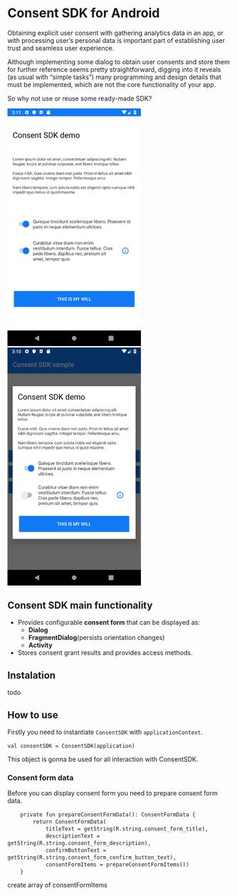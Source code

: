 # Consent SDK for Android

Obtaining explicit user consent with gathering analytics data in an app, or with processing user’s personal data is important part of establishing user trust and seamless user experience.

Although implementing some dialog to obtain user consents and store them for further reference seems pretty straightforward, digging into it reveals (as usual with “simple tasks”) many programming and design details that must be implemented, which are not the core functionality of your app.

So why not use or reuse some ready-made SDK?

<img src="screenshots/consent_activity.png" width="300"/> <img src="screenshots/consent_dialog.png" width="300"/> 

## Consent SDK main functionality

- Provides configurable __consent form__ that can be displayed as:
  - __Dialog__
  - __FragmentDialog__(persists orientation changes)
  - __Activity__
- Stores consent grant results and provides access methods.

## Instalation

todo

## How to use

Firstly you need to instantiate `ConsentSDK` with `applicationContext`.

```
val consentSDK = ConsentSDK(application)
```

This object is gonna be used for all interaction with ConsentSDK.

### Consent form data

Before you can display consent form you need to prepare consent form data.

```
    private fun prepareConsentFormData(): ConsentFormData {
        return ConsentFormData(
            titleText = getString(R.string.consent_form_title),
            descriptionText = getString(R.string.consent_form_description),
            confirmButtonText = getString(R.string.consent_form_confirm_button_text),
            consentFormItems = prepareConsentFormItems())
    }

```

 create array of consentFormItems


